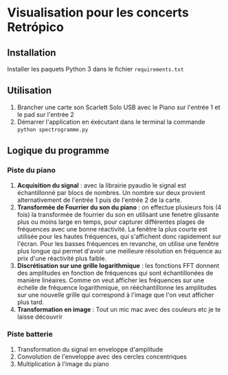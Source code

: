 # Visualisation pour les concerts Retrópico


## Installation
Installer les paquets Python 3 dans le fichier `requirements.txt`

## Utilisation
1. Brancher une carte son Scarlett Solo USB avec le Piano sur l'entrée 1 et le pad sur l'entrée 2
2. Démarrer l'application en éxécutant dans le terminal la commande `python spectrogramme.py`


## Logique du programme
### Piste du piano
1. **Acquisition du signal** : avec la librairie pyaudio le signal est échantillonné par blocs de nombres. Un nombre sur deux provient alternativement de l'entrée 1 puis de l'entrée 2 de la carte.
2. **Transformée de Fourrier du son du piano** : on effectue plusieurs fois (4 fois) la transformée de fourrier du son en utilisant une fenetre glissante plus ou moins large en temps, pour capturer différentes plages de fréquences avec une bonne réactivité. La fenêtre la plus courte est utilisée pour les hautes fréquences, qui s'affichent donc rapidement sur l'écran. Pour les basses fréquences en revanche, on utilise une fenêtre plus longue qui permet d'avoir une meilleure résolution en fréquence au prix d'une réactivité plus faible.
3. **Discrétisation sur une grille logarithmique** : les fonctions FFT donnent des amplitudes en fonction de fréquences qui sont échantillonées de manière linéaires. Comme on veut afficher les fréquences sur une échelle de fréquence logarithmique, on rééchantillonne les amplitudes sur une nouvelle grille qui correspond à l'image que l'on veut afficher plus tard.
4. **Transformation en image** : Tout un mic mac avec des couleurs etc je te laisse découvrir

### Piste batterie
1. Transformation du signal en enveloppe d'amplitude
2. Convolution de l'enveloppe avec des cercles concentriques
3. Multiplication à l'image du piano